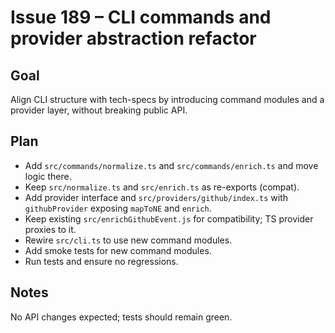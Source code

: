 # Issue 189 – CLI commands and provider abstraction refactor

## Goal
Align CLI structure with tech-specs by introducing command modules and a provider layer, without breaking public API.

## Plan
- Add `src/commands/normalize.ts` and `src/commands/enrich.ts` and move logic there.
- Keep `src/normalize.ts` and `src/enrich.ts` as re-exports (compat).
- Add provider interface and `src/providers/github/index.ts` with `githubProvider` exposing `mapToNE` and `enrich`.
- Keep existing `src/enrichGithubEvent.js` for compatibility; TS provider proxies to it.
- Rewire `src/cli.ts` to use new command modules.
- Add smoke tests for new command modules.
- Run tests and ensure no regressions.

## Notes
No API changes expected; tests should remain green.

